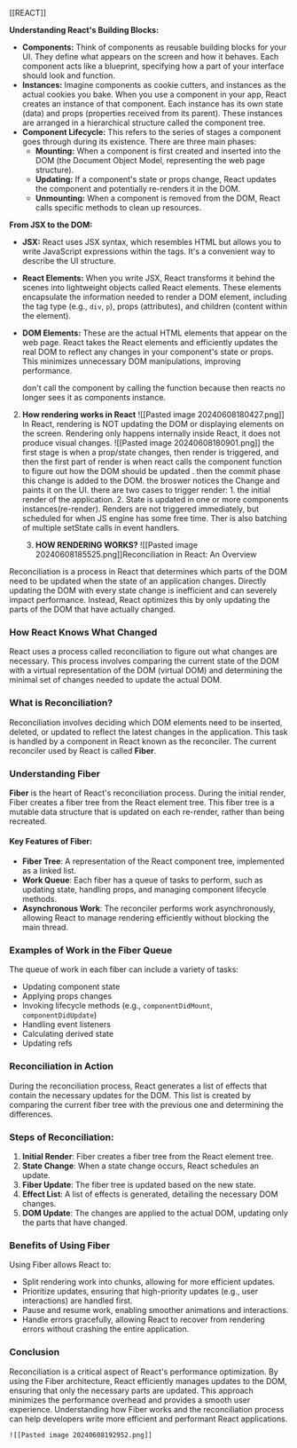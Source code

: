 [[REACT]]


**Understanding React's Building Blocks:**

- **Components:** Think of components as reusable building blocks for your UI. They define what appears on the screen and how it behaves. Each component acts like a blueprint, specifying how a part of your interface should look and function.
- **Instances:** Imagine components as cookie cutters, and instances as the actual cookies you bake. When you use a component in your app, React creates an instance of that component. Each instance has its own state (data) and props (properties received from its parent). These instances are arranged in a hierarchical structure called the component tree.
- **Component Lifecycle:** This refers to the series of stages a component goes through during its existence. There are three main phases:
    - **Mounting:** When a component is first created and inserted into the DOM (the Document Object Model, representing the web page structure).
    - **Updating:** If a component's state or props change, React updates the component and potentially re-renders it in the DOM.
    - **Unmounting:** When a component is removed from the DOM, React calls specific methods to clean up resources.

**From JSX to the DOM:**

- **JSX:** React uses JSX syntax, which resembles HTML but allows you to write JavaScript expressions within the tags. It's a convenient way to describe the UI structure.
- **React Elements:** When you write JSX, React transforms it behind the scenes into lightweight objects called React elements. These elements encapsulate the information needed to render a DOM element, including the tag type (e.g., `div`, `p`), props (attributes), and children (content within the element).
- **DOM Elements:** These are the actual HTML elements that appear on the web page. React takes the React elements and efficiently updates the real DOM to reflect any changes in your component's state or props. This minimizes unnecessary DOM manipulations, improving performance.
  
  don't call the component by calling the function because then reacts no longer sees it as components instance.
  
  
2. **How rendering works in React**
	   ![[Pasted image 20240608180427.png]]
	   In React, rendering is NOT updating the DOM or displaying elements on the screen. Rendering only happens internally inside React, it does not produce visual changes.
	   ![[Pasted image 20240608180901.png]]
	   the first stage is when a prop/state changes, then render is triggered, and then the first part of render is when react calls the component function to figure out how the DOM should be updated . then the commit phase this change is added to the DOM. the broswer notices the Change and paints it on the UI.
	   there are two cases to trigger render:
		   1. the initial render of the application.
			2. State is updated in one or more components instances(re-render).
		Renders are not triggered  immediately, but scheduled for when JS engine has some free time. Ther is also batching of multiple setState calls in event handlers. 
		
	3. **HOW RENDERING WORKS?**
	   ![[Pasted image 20240608185525.png]]Reconciliation in React: An Overview

Reconciliation is a process in React that determines which parts of the DOM need to be updated when the state of an application changes. Directly updating the DOM with every state change is inefficient and can severely impact performance. Instead, React optimizes this by only updating the parts of the DOM that have actually changed.

### How React Knows What Changed

React uses a process called reconciliation to figure out what changes are necessary. This process involves comparing the current state of the DOM with a virtual representation of the DOM (virtual DOM) and determining the minimal set of changes needed to update the actual DOM.

### What is Reconciliation?

Reconciliation involves deciding which DOM elements need to be inserted, deleted, or updated to reflect the latest changes in the application. This task is handled by a component in React known as the reconciler. The current reconciler used by React is called **Fiber**.

### Understanding Fiber

**Fiber** is the heart of React's reconciliation process. During the initial render, Fiber creates a fiber tree from the React element tree. This fiber tree is a mutable data structure that is updated on each re-render, rather than being recreated.

#### Key Features of Fiber:

- **Fiber Tree**: A representation of the React component tree, implemented as a linked list.
- **Work Queue**: Each fiber has a queue of tasks to perform, such as updating state, handling props, and managing component lifecycle methods.
- **Asynchronous Work**: The reconciler performs work asynchronously, allowing React to manage rendering efficiently without blocking the main thread.

### Examples of Work in the Fiber Queue

The queue of work in each fiber can include a variety of tasks:

- Updating component state
- Applying props changes
- Invoking lifecycle methods (e.g., `componentDidMount`, `componentDidUpdate`)
- Handling event listeners
- Calculating derived state
- Updating refs

### Reconciliation in Action

During the reconciliation process, React generates a list of effects that contain the necessary updates for the DOM. This list is created by comparing the current fiber tree with the previous one and determining the differences.

### Steps of Reconciliation:

1. **Initial Render**: Fiber creates a fiber tree from the React element tree.
2. **State Change**: When a state change occurs, React schedules an update.
3. **Fiber Update**: The fiber tree is updated based on the new state.
4. **Effect List**: A list of effects is generated, detailing the necessary DOM changes.
5. **DOM Update**: The changes are applied to the actual DOM, updating only the parts that have changed.

### Benefits of Using Fiber

Using Fiber allows React to:

- Split rendering work into chunks, allowing for more efficient updates.
- Prioritize updates, ensuring that high-priority updates (e.g., user interactions) are handled first.
- Pause and resume work, enabling smoother animations and interactions.
- Handle errors gracefully, allowing React to recover from rendering errors without crashing the entire application.

### Conclusion

Reconciliation is a critical aspect of React's performance optimization. By using the Fiber architecture, React efficiently manages updates to the DOM, ensuring that only the necessary parts are updated. This approach minimizes the performance overhead and provides a smooth user experience. Understanding how Fiber works and the reconciliation process can help developers write more efficient and performant React applications.
	 
	![[Pasted image 20240608192952.png]]